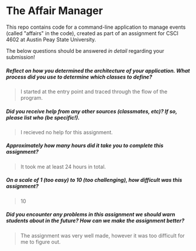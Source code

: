 # The Affair Manager

This repo contains code for a command-line application to manage events (called "affairs" in the code), created as part of an assignment for CSCI 4602 at Austin Peay State University.

The below questions should be answered _in detail_ regarding your submission!

##### Reflect on how you determined the architecture of your application. What process did you use to determine which classes to define? #####
> I started at the entry point and traced through the flow of the program.


##### Did you receive help from any other sources (classmates, etc)? If so, please list who (be specific!). #####
> I recieved no help for this assignment.


##### Approximately how many hours did it take you to complete this assignment? #####
> It took me at least 24 hours in total.


##### On a scale of 1 (too easy) to 10 (too challenging), how difficult was this assignment? #####
> 10


##### Did you encounter any problems in this assignment we should warn students about in the future? How can we make the assignment better? #####
> The assignment was very well made, however it was too difficult for me to figure out.

